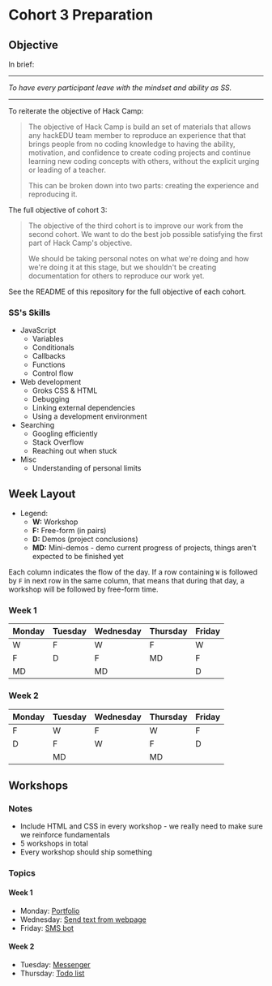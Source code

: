 # Cohort 3 Preparation

## Objective

In brief:

-------------------------------------------------------------------------------

_To have every participant leave with the mindset and ability as SS._

-------------------------------------------------------------------------------

To reiterate the objective of Hack Camp:

> The objective of Hack Camp is build an set of materials that allows any
> hackEDU team member to reproduce an experience that that brings people from no
> coding knowledge to having the ability, motivation, and confidence to create
> coding projects and continue learning new coding concepts with others, without
> the explicit urging or leading of a teacher.
> 
> This can be broken down into two parts: creating the experience and
> reproducing it.

The full objective of cohort 3:

> The objective of the third cohort is to improve our work from the second
> cohort. We want to do the best job possible satisfying the first part of Hack
> Camp's objective.
> 
> We should be taking personal notes on what we're doing and how we're doing it
> at this stage, but we shouldn't be creating documentation for others to
> reproduce our work yet.

See the README of this repository for the full objective of each cohort.

### SS's Skills

- JavaScript
  - Variables
  - Conditionals
  - Callbacks
  - Functions
  - Control flow
- Web development
  - Groks CSS & HTML
  - Debugging
  - Linking external dependencies
  - Using a development environment
- Searching
  - Googling efficiently
  - Stack Overflow
  - Reaching out when stuck
- Misc
  - Understanding of personal limits

## Week Layout

- Legend:
  - **W:** Workshop
  - **F:** Free-form (in pairs)
  - **D:** Demos (project conclusions)
  - **MD:** Mini-demos - demo current progress of projects, things aren't
    expected to be finished yet

Each column indicates the flow of the day. If a row containing `W` is followed
by `F` in next row in the same column, that means that during that day, a
workshop will be followed by free-form time.

### Week 1
  
| Monday | Tuesday | Wednesday | Thursday | Friday |
| ------ | ------- | --------- | -------- | ------ |
| W      | F       | W         | F        | W      |
| F      | D       | F         | MD       | F      |
| MD     |         | MD        |          | D      |

### Week 2

| Monday | Tuesday | Wednesday | Thursday | Friday |
| ------ | ------- | --------- | -------- | ------ |
| F      | W       | F         | W        | F      |
| D      | F       | W         | F        | D      |
|        | MD      |           | MD       |        |

## Workshops

### Notes

- Include HTML and CSS in every workshop - we really need to make sure we
  reinforce fundamentals
- 5 workshops in total
- Every workshop should ship something

### Topics

#### Week 1

- Monday: [Portfolio](https://github.com/hackedu/hack-camp/issues/157)
- Wednesday: [Send text from webpage](https://github.com/hackedu/hack-camp/issues/158)
- Friday: [SMS bot](https://github.com/hackedu/hack-camp/issues/159)

#### Week 2

- Tuesday: [Messenger](https://github.com/hackedu/hack-camp/issues/160)
- Thursday: [Todo list](https://github.com/hackedu/hack-camp/issues/161)
